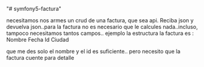 "# symfony5-factura" 

necesitamos nos armes un crud de una factura, que sea api. 
Reciba json y devuelva json..para la factura no es necesario que le calcules nada..incluso, tampoco necesitamos tantos campos.. ejemplo la estructura la factura es :
Nombre
Fecha
Id 
Ciudad

que me des solo el nombre y el id es suficiente..
pero necesito que la factura cuente para detalle